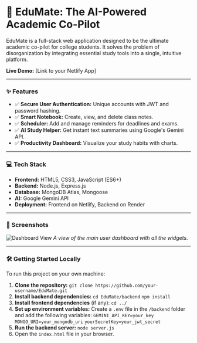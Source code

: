 # 🚀 EduMate: The AI-Powered Academic Co-Pilot

EduMate is a full-stack web application designed to be the ultimate academic co-pilot for college students. It solves the problem of disorganization by integrating essential study tools into a single, intuitive platform.

**Live Demo:** [Link to your Netlify App]

---

### ✨ Features

* ✅ **Secure User Authentication:** Unique accounts with JWT and password hashing.
* ✅ **Smart Notebook:** Create, view, and delete class notes.
* ✅ **Scheduler:** Add and manage reminders for deadlines and exams.
* ✅ **AI Study Helper:** Get instant text summaries using Google's Gemini API.
* ✅ **Productivity Dashboard:** Visualize your study habits with charts.

---

### 💻 Tech Stack

* **Frontend:** HTML5, CSS3, JavaScript (ES6+)
* **Backend:** Node.js, Express.js
* **Database:** MongoDB Atlas, Mongoose
* **AI:** Google Gemini API
* **Deployment:** Frontend on Netlify, Backend on Render

---

### 📸 Screenshots

![Dashboard View](URL_to_your_screenshot)
*A view of the main user dashboard with all the widgets.*

---

### 🛠️ Getting Started Locally

To run this project on your own machine:

1.  **Clone the repository:**
    `git clone https://github.com/your-username/EduMate.git`
2.  **Install backend dependencies:**
    `cd EduMate/backend`
    `npm install`
3.  **Install frontend dependencies** (if any):
    `cd ../`
4.  **Set up environment variables:**
    Create a `.env` file in the `/backend` folder and add the following variables:
    `GEMINI_API_KEY=your_key`
    `MONGO_URI=your_mongodb_uri`
    `yourSecretKey=your_jwt_secret`
5.  **Run the backend server:**
    `node server.js`
6.  Open the `index.html` file in your browser.
